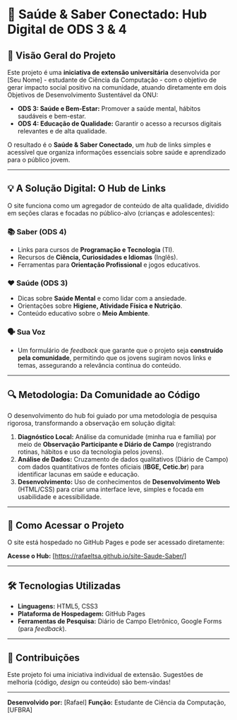 # 🧠 Saúde & Saber Conectado: Hub Digital de ODS 3 & 4


## 🎯 Visão Geral do Projeto

Este projeto é uma **iniciativa de extensão universitária** desenvolvida por [Seu Nome] - estudante de Ciência da Computação - com o objetivo de gerar impacto social positivo na comunidade, atuando diretamente em dois Objetivos de Desenvolvimento Sustentável da ONU:

* **ODS 3: Saúde e Bem-Estar:** Promover a saúde mental, hábitos saudáveis e bem-estar.
* **ODS 4: Educação de Qualidade:** Garantir o acesso a recursos digitais relevantes e de alta qualidade.

O resultado é o **Saúde & Saber Conectado**, um *hub* de links simples e acessível que organiza informações essenciais sobre saúde e aprendizado para o público jovem.

---

## 💡 A Solução Digital: O Hub de Links

O site funciona como um agregador de conteúdo de alta qualidade, dividido em seções claras e focadas no público-alvo (crianças e adolescentes):

### 📚 **Saber (ODS 4)**
* Links para cursos de **Programação e Tecnologia** (TI).
* Recursos de **Ciência, Curiosidades e Idiomas** (Inglês).
* Ferramentas para **Orientação Profissional** e jogos educativos.

### ❤️ **Saúde (ODS 3)**
* Dicas sobre **Saúde Mental** e como lidar com a ansiedade.
* Orientações sobre **Higiene, Atividade Física e Nutrição**.
* Conteúdo educativo sobre o **Meio Ambiente**.

### 🗣️ **Sua Voz**
* Um formulário de *feedback* que garante que o projeto seja **construído pela comunidade**, permitindo que os jovens sugiram novos links e temas, assegurando a relevância contínua do conteúdo.

---

## 🔍 Metodologia: Da Comunidade ao Código

O desenvolvimento do hub foi guiado por uma metodologia de pesquisa rigorosa, transformando a observação em solução digital:

1.  **Diagnóstico Local:** Análise da comunidade (minha rua e família) por meio de **Observação Participante e Diário de Campo** (registrando rotinas, hábitos e uso da tecnologia pelos jovens).
2.  **Análise de Dados:** Cruzamento de dados qualitativos (Diário de Campo) com dados quantitativos de fontes oficiais (**IBGE, Cetic.br**) para identificar lacunas em saúde e educação.
3.  **Desenvolvimento:** Uso de conhecimentos de **Desenvolvimento Web** (HTML/CSS) para criar uma interface leve, simples e focada em usabilidade e acessibilidade.

---

## 🚀 Como Acessar o Projeto

O site está hospedado no GitHub Pages e pode ser acessado diretamente:

**Acesse o Hub:** [https://rafaeltsa.github.io/site-Saude-Saber/]

---

## 🛠️ Tecnologias Utilizadas

* **Linguagens:** HTML5, CSS3
* **Plataforma de Hospedagem:** GitHub Pages
* **Ferramentas de Pesquisa:** Diário de Campo Eletrônico, Google Forms (para *feedback*).

---

## 🤝 Contribuições

Este projeto foi uma iniciativa individual de extensão. Sugestões de melhoria (código, *design* ou conteúdo) são bem-vindas!

---

**Desenvolvido por:** [Rafael]
**Função:** Estudante de Ciência da Computação, [UFBRA]
